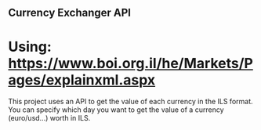 ## Currency Exchanger API
# Using: https://www.boi.org.il/he/Markets/Pages/explainxml.aspx

This project uses an API to get the value of each currency in the ILS format.
You can specify which day you want to get the value of a currency (euro/usd...) worth in ILS.
